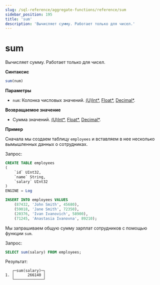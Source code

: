 ```yaml
---
slug: /sql-reference/aggregate-functions/reference/sum
sidebar_position: 195
title: 'sum'
description: 'Вычисляет сумму. Работает только для чисел.'
---
```



# sum

Вычисляет сумму. Работает только для чисел.

**Синтаксис**

```sql
sum(num)
```

**Параметры**
- `num`: Колонка числовых значений. [(U)Int*](../../data-types/int-uint.md), [Float*](../../data-types/float.md), [Decimal*](../../data-types/decimal.md).

**Возвращаемое значение**

- Сумма значений. [(U)Int*](../../data-types/int-uint.md), [Float*](../../data-types/float.md), [Decimal*](../../data-types/decimal.md).

**Пример**

Сначала мы создаем таблицу `employees` и вставляем в нее несколько вымышленных данных о сотрудниках.

Запрос:

```sql
CREATE TABLE employees
(
    `id` UInt32,
    `name` String,
    `salary` UInt32
)
ENGINE = Log
```

```sql
INSERT INTO employees VALUES
    (87432, 'John Smith', 45680),
    (59018, 'Jane Smith', 72350),
    (20376, 'Ivan Ivanovich', 58900),
    (71245, 'Anastasia Ivanovna', 89210);
```

Мы запрашиваем общую сумму зарплат сотрудников с помощью функции `sum`. 

Запрос:

```sql
SELECT sum(salary) FROM employees;
```

Результат:

```response
   ┌─sum(salary)─┐
1. │      266140 │
   └─────────────┘
```

